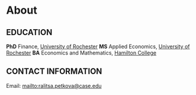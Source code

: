 # About

## EDUCATION

**PhD** Finance, [University of Rochester](http://www.rochester.edu/)
**MS** Applied Economics, [University of Rochester](http://www.rochester.edu/)
**BA** Economics and Mathematics, [Hamilton College](http://www.hamilton.edu/)

## CONTACT INFORMATION

Email: [mailto:ralitsa.petkova@case.edu](ralitsa.petkova@case.edu)

